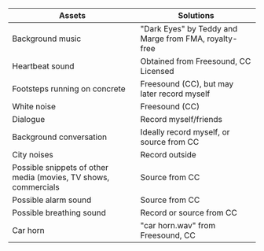| Assets | Solutions |
| --- | --- |
| Background music | "Dark Eyes" by Teddy and Marge from FMA, royalty-free |
| Heartbeat sound | Obtained from Freesound, CC Licensed |
| Footsteps running on concrete | Freesound (CC), but may later record myself |
| White noise | Freesound (CC) |
| Dialogue | Record myself/friends |
| Background conversation | Ideally record myself, or source from CC |
| City noises | Record outside |
| Possible snippets of other media (movies, TV shows, commercials | Source from CC |
| Possible alarm sound | Source from CC |
| Possible breathing sound | Record or source from CC |
| Car horn | "car horn.wav" from Freesound, CC |

